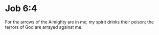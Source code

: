 # Job 6:4

For the arrows of the Almighty are in me; my spirit drinks their poison; the terrors of God are arrayed against me.

